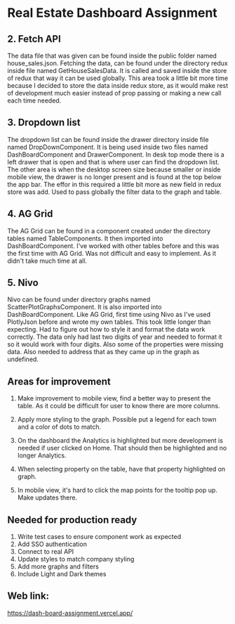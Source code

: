 # Real Estate Dashboard Assignment

## 2. Fetch API

The data file that was given can be found inside the public folder named house_sales.json.
Fetching the data, can be found under the directory redux inside file named GetHouseSalesData. It is called and saved inside the store of redux that way it can be used globally.
This area took a little bit more time because I decided to store the data inside redux store, as it would make rest of development much easier instead of prop passing or making a new call each time needed.

## 3. Dropdown list

The dropdown list can be found inside the drawer directory inside file named DropDownComponent. It is being used inside two files named DashBoardComponent and DrawerComponent. In desk top mode there is a left
drawer that is open and that is where user can find the dropdown list. The other area is when the desktop screen size because smaller or inside mobile view, the drawer is no longer present and is found at the top below the app bar. The effor in this required a little bit more as new field in redux store was add. Used to pass globally the filter data to the graph and table.

## 4. AG Grid

The AG Grid can be found in a component created under the directory tables named TableComponents. It then imported into DashBoardComponent. I've worked with other tables before and this was the first time with AG Grid. Was not difficult and easy to implement. As it didn't take much time at all.

## 5. Nivo

Nivo can be found under directory graphs named ScatterPlotGraphsComponent. It is also imported into DashBoardComponent. Like AG Grid, first time using Nivo as I've used PlotlyJson before and wrote my own tables. This took little longer than expecting. Had to figure out how to style it and format the data work correctly. The data only had last two digits of year and needed to format it so it would work with four digits. Also some of the properties were missing data. Also needed to address that as they came up in the graph as undefined. 

## Areas for improvement

1. Make improvement to mobile view, find a better way to present the table. As it could be difficult for user to know there are more columns.

2. Apply more styling to the graph. Possible put a legend for each town and a color of dots to match.

3. On the dashboard the Analytics is highlighted but more development is needed if user clicked on Home. That should then be highlighted and no longer Analytics.

4. When selecting property on the table, have that property highlighted on graph.

5. In mobile view, it's hard to click the map points for the tooltip pop up. Make updates there.

## Needed for production ready
1. Write test cases to ensure component work as expected
2. Add SSO authentication
3. Connect to real API
4. Update styles to match company styling
5. Add more graphs and filters
6. Include Light and Dark themes

## Web link:
https://dash-board-assignment.vercel.app/